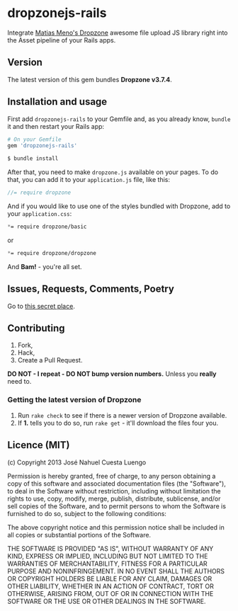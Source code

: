 # dropzonejs-rails

Integrate [Matias Meno's Dropzone](http://www.dropzonejs.com/) awesome file upload JS library right into the Asset pipeline of your Rails apps.

## Version

The latest version of this gem bundles **Dropzone v3.7.4**.

## Installation and usage

First add `dropzonejs-rails` to your Gemfile and, as you already know, `bundle` it and then restart your Rails app:

```ruby
# On your Gemfile
gem 'dropzonejs-rails'
```

```bash
$ bundle install
```

After that, you need to make `dropzone.js` available on your pages. To do that, you can add it to your `application.js` file, like this:

```javascript
//= require dropzone
```

And if you would like to use one of the styles bundled with Dropzone, add to your `application.css`:
```scss
*= require dropzone/basic
```
or
```scss
*= require dropzone/dropzone
```

And **Bam!** - you're all set.


## Issues, Requests, Comments, Poetry

Go to [this secret place](https://github.com/ncuesta/dropzonejs-rails/issues).


## Contributing

1. Fork,
2. Hack,
3. Create a Pull Request.

**DO NOT - I repeat - DO NOT bump version numbers.** Unless you **really** need to.


### Getting the latest version of Dropzone

1. Run `rake check` to see if there is a newer version of Dropzone available.
2. If **1.** tells you to do so, run `rake get` - it'll download the files four you.


## Licence (MIT)

(c) Copyright 2013 José Nahuel Cuesta Luengo

Permission is hereby granted, free of charge, to any person obtaining
a copy of this software and associated documentation files (the
"Software"), to deal in the Software without restriction, including
without limitation the rights to use, copy, modify, merge, publish,
distribute, sublicense, and/or sell copies of the Software, and to
permit persons to whom the Software is furnished to do so, subject to
the following conditions:

The above copyright notice and this permission notice shall be
included in all copies or substantial portions of the Software.

THE SOFTWARE IS PROVIDED "AS IS", WITHOUT WARRANTY OF ANY KIND,
EXPRESS OR IMPLIED, INCLUDING BUT NOT LIMITED TO THE WARRANTIES OF
MERCHANTABILITY, FITNESS FOR A PARTICULAR PURPOSE AND
NONINFRINGEMENT. IN NO EVENT SHALL THE AUTHORS OR COPYRIGHT HOLDERS BE
LIABLE FOR ANY CLAIM, DAMAGES OR OTHER LIABILITY, WHETHER IN AN ACTION
OF CONTRACT, TORT OR OTHERWISE, ARISING FROM, OUT OF OR IN CONNECTION
WITH THE SOFTWARE OR THE USE OR OTHER DEALINGS IN THE SOFTWARE.
